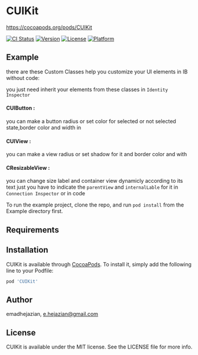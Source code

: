 # CUIKit
https://cocoapods.org/pods/CUIKit

[![CI Status](https://img.shields.io/travis/emadhejazian/CUIKit.svg?style=flat)](https://travis-ci.org/emadhejazian/CUIKit)
[![Version](https://img.shields.io/cocoapods/v/CUIKit.svg?style=flat)](https://cocoapods.org/pods/CUIKit)
[![License](https://img.shields.io/cocoapods/l/CUIKit.svg?style=flat)](https://cocoapods.org/pods/CUIKit)
[![Platform](https://img.shields.io/cocoapods/p/CUIKit.svg?style=flat)](https://cocoapods.org/pods/CUIKit)

## Example

there are these Custom Classes help you customize your UI elements in IB without code:

you just need inherit your elements from these classes in `Identity Inspector`

#### CUIButton :
you can make a button radius or set color for selected or not selected state,border color and width in

#### CUIView :
you can make a view radius or set shadow for it and border color and with

#### CResizableView :
you can change size label and container view dynamicly according to its text
just you have to indicate the `parentView` and `internalLable` for it in `Connection Inspector` or in code


To run the example project, clone the repo, and run `pod install` from the Example directory first.

## Requirements

## Installation

CUIKit is available through [CocoaPods](https://cocoapods.org). To install
it, simply add the following line to your Podfile:

```ruby
pod 'CUIKit'
```

## Author

emadhejazian, e.hejazian@gmail.com

## License

CUIKit is available under the MIT license. See the LICENSE file for more info.
